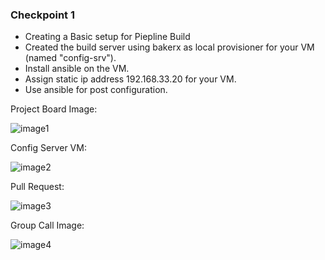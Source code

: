 ### Checkpoint 1 

* Creating a Basic setup for Piepline Build
* Created the build server using bakerx as local provisioner for your VM (named "config-srv"). 
* Install ansible on the VM.
* Assign static ip address 192.168.33.20 for your VM.
* Use ansible for post configuration.


Project Board Image: 

![image1](https://media.github.ncsu.edu/user/6557/files/ee2e2100-811c-11eb-98aa-9b496d6abfcc)

Config Server VM: 

![image2](https://media.github.ncsu.edu/user/6557/files/65fd4b00-811f-11eb-8814-7053544d7336)

Pull Request: 

![image3](https://media.github.ncsu.edu/user/16063/files/634e2600-811e-11eb-8b19-70c6ba3cc1ff)

Group Call Image: 

![image4](https://media.github.ncsu.edu/user/6557/files/1ae23880-811d-11eb-8156-378fb073e4fd)

